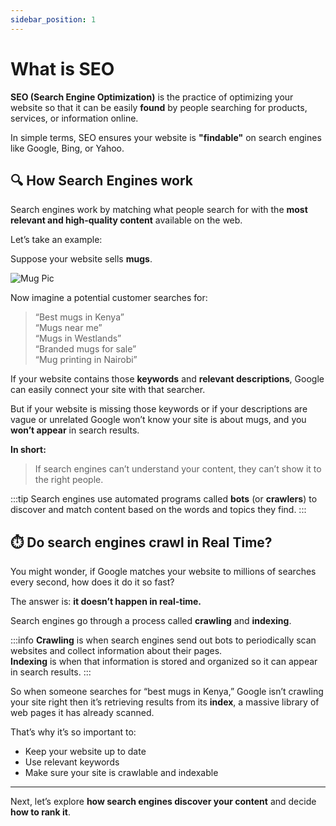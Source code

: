 ```yaml
---
sidebar_position: 1
---
```


# What is SEO

**SEO (Search Engine Optimization)** is the practice of optimizing your website so that it can be easily **found** by people searching for products, services, or information online.

In simple terms, SEO ensures your website is **"findable"** on search engines like Google, Bing, or Yahoo.

## 🔍 How Search Engines work

Search engines work by matching what people search for with the **most relevant and high-quality content** available on the web.

Let’s take an example:

Suppose your website sells **mugs**.

![Mug Pic](/img/mug.jpg)

Now imagine a potential customer searches for:

> “Best mugs in Kenya”  
> “Mugs near me”  
> “Mugs in Westlands”  
> “Branded mugs for sale”  
> “Mug printing in Nairobi”

If your website contains those **keywords** and **relevant descriptions**, Google can easily connect your site with that searcher.

But if your website is missing those keywords or if your descriptions are vague or unrelated Google won’t know your site is about mugs, and you **won’t appear** in search results.

**In short:**

> If search engines can’t understand your content, they can’t show it to the right people.

:::tip
Search engines use automated programs called **bots** (or **crawlers**) to discover and match content based on the words and topics they find.
:::

## ⏱️ Do search engines crawl in Real Time?

You might wonder, if Google matches your website to millions of searches every second, how does it do it so fast?

The answer is: **it doesn’t happen in real-time.**

Search engines go through a process called **crawling** and **indexing**.

:::info
**Crawling** is when search engines send out bots to periodically scan websites and collect information about their pages.  
**Indexing** is when that information is stored and organized so it can appear in search results.
:::

So when someone searches for “best mugs in Kenya,” Google isn’t crawling your site right then it’s retrieving results from its **index**, a massive library of web pages it has already scanned.

That’s why it’s so important to:

- Keep your website up to date
- Use relevant keywords
- Make sure your site is crawlable and indexable

---

Next, let’s explore **how search engines discover your content** and decide **how to rank it**.
